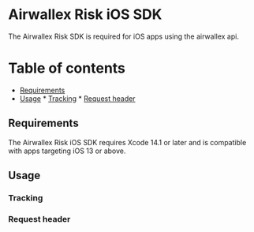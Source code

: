 # Airwallex Risk iOS SDK

The Airwallex Risk SDK is required for iOS apps using the airwallex api.

Table of contents
=================

<!--ts-->
   * [Requirements](#requirements)
   * [Usage](#usage)
         * [Tracking](#tracking)
         * [Request header](#request-header)
   
<!--te-->

## Requirements

The Airwallex Risk iOS SDK requires Xcode 14.1 or later and is compatible with apps targeting iOS 13 or above.


## Usage

### Tracking

### Request header
